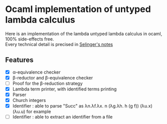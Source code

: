 # Ocaml implementation of untyped lambda calculus

Here is an implementation of the lambda untyped lambda calculus in ocaml, 100% side-effects free.  
Every technical detail is precised in [Selinger's notes](https://ar5iv.labs.arxiv.org/html/0804.3434) 

## Features 

- [x] α-equivalence checker
- [x] β-reductor and β-equivalence checker
- [ ] Proof for the β-reduction strategy 
- [x] Lambda term printer, with identified terms printing
- [x] Parser
- [x] Church integers 
- [x] Identifier : able to parse "Succ" as λn.λf.λx. n (λg.λh. h (g f)) (λu.x) (λu.u) for example
- [ ] Identifier : able to extract an identifier from a file
